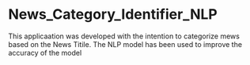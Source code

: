 # News_Category_Identifier_NLP
This applicaation was developed with the intention to categorize mews based on the News Titile. The NLP model has been used to improve the accuracy of the model
